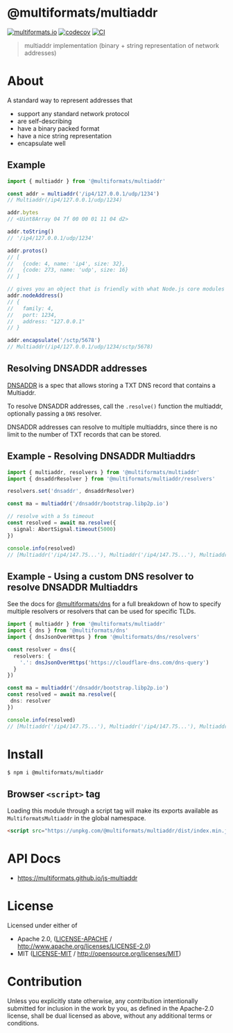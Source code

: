# @multiformats/multiaddr

[![multiformats.io](https://img.shields.io/badge/project-IPFS-blue.svg?style=flat-square)](http://multiformats.io)
[![codecov](https://img.shields.io/codecov/c/github/multiformats/js-multiaddr.svg?style=flat-square)](https://codecov.io/gh/multiformats/js-multiaddr)
[![CI](https://img.shields.io/github/actions/workflow/status/multiformats/js-multiaddr/js-test-and-release.yml?branch=main\&style=flat-square)](https://github.com/multiformats/js-multiaddr/actions/workflows/js-test-and-release.yml?query=branch%3Amain)

> multiaddr implementation (binary + string representation of network addresses)

# About

<!--

!IMPORTANT!

Everything in this README between "# About" and "# Install" is automatically
generated and will be overwritten the next time the doc generator is run.

To make changes to this section, please update the @packageDocumentation section
of src/index.js or src/index.ts

To experiment with formatting, please run "npm run docs" from the root of this
repo and examine the changes made.

-->

A standard way to represent addresses that

- support any standard network protocol
- are self-describing
- have a binary packed format
- have a nice string representation
- encapsulate well

## Example

```TypeScript
import { multiaddr } from '@multiformats/multiaddr'

const addr = multiaddr('/ip4/127.0.0.1/udp/1234')
// Multiaddr(/ip4/127.0.0.1/udp/1234)

addr.bytes
// <Uint8Array 04 7f 00 00 01 11 04 d2>

addr.toString()
// '/ip4/127.0.0.1/udp/1234'

addr.protos()
// [
//   {code: 4, name: 'ip4', size: 32},
//   {code: 273, name: 'udp', size: 16}
// ]

// gives you an object that is friendly with what Node.js core modules expect for addresses
addr.nodeAddress()
// {
//   family: 4,
//   port: 1234,
//   address: "127.0.0.1"
// }

addr.encapsulate('/sctp/5678')
// Multiaddr(/ip4/127.0.0.1/udp/1234/sctp/5678)
```

## Resolving DNSADDR addresses

[DNSADDR](https://github.com/multiformats/multiaddr/blob/master/protocols/DNSADDR.md) is a spec that allows storing a TXT DNS record that contains a Multiaddr.

To resolve DNSADDR addresses, call the `.resolve()` function the multiaddr, optionally passing a `DNS` resolver.

DNSADDR addresses can resolve to multiple multiaddrs, since there is no limit to the number of TXT records that can be stored.

## Example - Resolving DNSADDR Multiaddrs

```TypeScript
import { multiaddr, resolvers } from '@multiformats/multiaddr'
import { dnsaddrResolver } from '@multiformats/multiaddr/resolvers'

resolvers.set('dnsaddr', dnsaddrResolver)

const ma = multiaddr('/dnsaddr/bootstrap.libp2p.io')

// resolve with a 5s timeout
const resolved = await ma.resolve({
  signal: AbortSignal.timeout(5000)
})

console.info(resolved)
// [Multiaddr('/ip4/147.75...'), Multiaddr('/ip4/147.75...'), Multiaddr('/ip4/147.75...')...]
```

## Example - Using a custom DNS resolver to resolve DNSADDR Multiaddrs

See the docs for [@multiformats/dns](https://www.npmjs.com/package/@multiformats/dns) for a full breakdown of how to specify multiple resolvers or resolvers that can be used for specific TLDs.

```TypeScript
import { multiaddr } from '@multiformats/multiaddr'
import { dns } from '@multiformats/dns'
import { dnsJsonOverHttps } from '@multiformats/dns/resolvers'

const resolver = dns({
  resolvers: {
    '.': dnsJsonOverHttps('https://cloudflare-dns.com/dns-query')
  }
})

const ma = multiaddr('/dnsaddr/bootstrap.libp2p.io')
const resolved = await ma.resolve({
 dns: resolver
})

console.info(resolved)
// [Multiaddr('/ip4/147.75...'), Multiaddr('/ip4/147.75...'), Multiaddr('/ip4/147.75...')...]
```

# Install

```console
$ npm i @multiformats/multiaddr
```

## Browser `<script>` tag

Loading this module through a script tag will make its exports available as `MultiformatsMultiaddr` in the global namespace.

```html
<script src="https://unpkg.com/@multiformats/multiaddr/dist/index.min.js"></script>
```

# API Docs

- <https://multiformats.github.io/js-multiaddr>

# License

Licensed under either of

- Apache 2.0, ([LICENSE-APACHE](https://github.com/multiformats/js-multiaddr/LICENSE-APACHE) / <http://www.apache.org/licenses/LICENSE-2.0>)
- MIT ([LICENSE-MIT](https://github.com/multiformats/js-multiaddr/LICENSE-MIT) / <http://opensource.org/licenses/MIT>)

# Contribution

Unless you explicitly state otherwise, any contribution intentionally submitted for inclusion in the work by you, as defined in the Apache-2.0 license, shall be dual licensed as above, without any additional terms or conditions.
